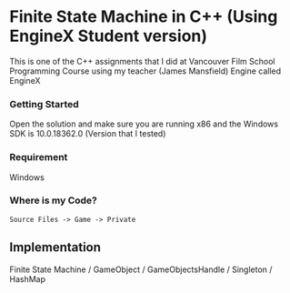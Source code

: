 # Finite State Machine in C++ (Using EngineX Student version)

This is one of the C++ assignments that I did at Vancouver Film School Programming Course using my teacher (James Mansfield) Engine called EngineX

### Getting Started

Open the solution and make sure you are running x86 and the Windows SDK is 10.0.18362.0 (Version that I tested)

### Requirement

Windows

### Where is my Code?

```
Source Files -> Game -> Private
```

## Implementation 

Finite State Machine / GameObject / GameObjectsHandle / Singleton / HashMap
